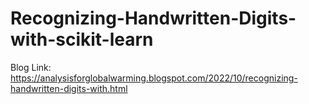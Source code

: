 # Recognizing-Handwritten-Digits-with-scikit-learn
Blog Link: https://analysisforglobalwarming.blogspot.com/2022/10/recognizing-handwritten-digits-with.html
